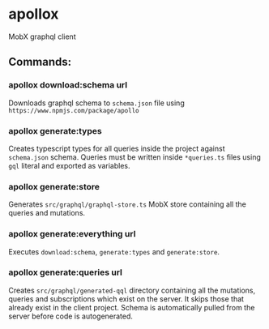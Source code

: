 # apollox
MobX graphql client

## Commands:

### apollox download:schema url
  Downloads graphql schema to `schema.json` file using `https://www.npmjs.com/package/apollo`

### apollox generate:types
  Creates typescript types for all queries inside the project against `schema.json` schema.
  Queries must be written inside `*queries.ts` files using `gql` literal and exported as variables.

### apollox generate:store
  Generates `src/graphql/graphql-store.ts` MobX store containing all the queries and mutations.

### apollox generate:everything url
  Executes `download:schema`, `generate:types` and `generate:store`.

### apollox generate:queries url
  Creates `src/graphql/generated-qql` directory containing all the mutations, queries and subscriptions which exist on the server.
  It skips those that already exist in the client project.
  Schema is automatically pulled from the server before code is autogenerated.

